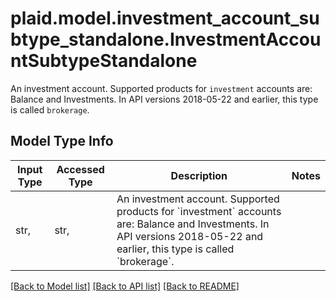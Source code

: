 # plaid.model.investment_account_subtype_standalone.InvestmentAccountSubtypeStandalone

An investment account. Supported products for `investment` accounts are: Balance and Investments. In API versions 2018-05-22 and earlier, this type is called `brokerage`.

## Model Type Info
Input Type | Accessed Type | Description | Notes
------------ | ------------- | ------------- | -------------
str,  | str,  | An investment account. Supported products for &#x60;investment&#x60; accounts are: Balance and Investments. In API versions 2018-05-22 and earlier, this type is called &#x60;brokerage&#x60;. | 

[[Back to Model list]](../../README.md#documentation-for-models) [[Back to API list]](../../README.md#documentation-for-api-endpoints) [[Back to README]](../../README.md)

